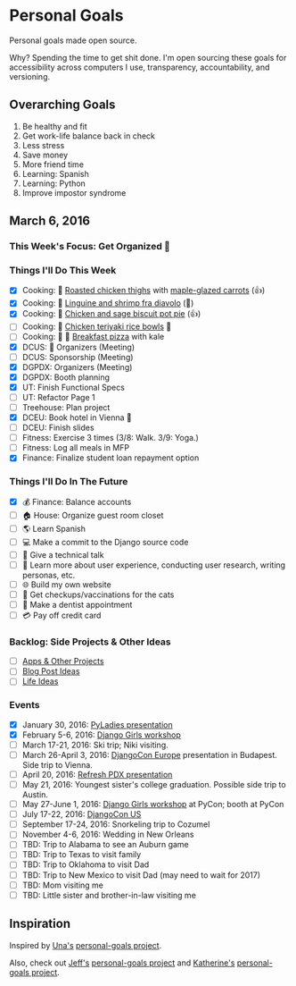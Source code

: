 
# Personal Goals

Personal goals made open source.

Why? Spending the time to get shit done. I'm open sourcing these goals for accessibility across computers I use, transparency, accountability, and versioning.

## Overarching Goals

1. Be healthy and fit 
1. Get work-life balance back in check
1. Less stress
1. Save money
1. More friend time
1. Learning: Spanish 
2. Learning: Python 
3. Improve impostor syndrome

## March 6, 2016

### This Week's Focus: Get Organized :calendar:

### Things I'll Do This Week

- [x] Cooking: :chicken: [Roasted chicken thighs](http://www.simplyrecipes.com/recipes/herb_roasted_chicken_thighs_with_potatoes/) with [maple-glazed carrots](https://www.blueapron.com/recipes/roast-chicken-with-mashed-potatoes-maple-glazed-carrots) (:thumbsup:)
- [x] Cooking: :spaghetti:  [Linguine and shrimp fra diavolo](http://www.skinnytaste.com/2012/05/linguini-and-shrimp-fra-diavolo.html) (:star2:) 
- [x] Cooking: :chicken: [Chicken and sage biscuit pot pie](https://www.blueapron.com/recipes/chicken-sage-biscuit-pot-pie-with-cremini-mushrooms-purple-top-turnip) (:thumbsup:)
- [ ] Cooking: :rice: [Chicken teriyaki rice bowls](http://www.olgasflavorfactory.com/main-course/poultry/chicken-teriyaki/) :rice:
- [ ] Cooking: :pizza: :egg: [Breakfast pizza](http://smittenkitchen.com/blog/2010/03/breakfast-pizza/) with kale
- [x] DCUS: :open_file_folder: Organizers (Meeting)
- [ ] DCUS: Sponsorship (Meeting)
- [x] DGPDX: Organizers (Meeting) 
- [x] DGPDX: Booth planning 
- [x] UT: Finish Functional Specs 
- [ ] UT: Refactor Page 1 
- [ ] Treehouse: Plan project
- [x] DCEU: Book hotel in Vienna :hotel:
- [ ] DCEU: Finish slides
- [ ] Fitness: Exercise 3 times (3/8: Walk. 3/9: Yoga.) 
- [ ] Fitness: Log all meals in MFP
- [x] Finance: Finalize student loan repayment option

### Things I'll Do In The Future

- [x] :moneybag: Finance: Balance accounts  
- [ ] :house: House: Organize guest room closet
- [ ] :earth_americas: Learn Spanish 
- [ ] :computer: Make a commit to the Django source code 
- [ ] :wrench: Give a technical talk 
- [ ] :dancers: Learn more about user experience, conducting user research, writing personas, etc. 
- [ ] :globe_with_meridians: Build my own website
- [ ] :syringe: Get checkups/vaccinations for the cats 
- [ ] :date: Make a dentist appointment 
- [ ] :credit_card: Pay off credit card 

### Backlog: Side Projects & Other Ideas

- [ ] [Apps & Other Projects](ideas/app-ideas.md)
- [ ] [Blog Post Ideas](ideas/blog-ideas.md)
- [ ] [Life Ideas](ideas/life-ideas.md)

### Events 
- [x] January 30, 2016: [PyLadies presentation](https://www.youtube.com/watch?v=OAQAXVU1jIo)
- [x] February 5-6, 2016: [Django Girls workshop](https://djangogirls.org/portland/)
- [ ] March 17-21, 2016: Ski trip; Niki visiting.
- [ ] March 26-April 3, 2016: [DjangoCon Europe](https://djangocon.eu/) presentation in Budapest. Side trip to Vienna. 
- [ ] April 20, 2016: [Refresh PDX presentation](http://rfrshpdx.org/jane-austen-on-python-tips-from-an-english-major-on-writing-better-code/)
- [ ] May 21, 2016: Youngest sister's college graduation. Possible side trip to Austin. 
- [ ] May 27-June 1, 2016: [Django Girls workshop](https://djangogirls.org/pycon/) at PyCon; booth at PyCon
- [ ] July 17-22, 2016: [DjangoCon US](https://2016.djangocon.us/) 
- [ ] September 17-24, 2016: Snorkeling trip to Cozumel 
- [ ] November 4-6, 2016: Wedding in New Orleans
- [ ] TBD: Trip to Alabama to see an Auburn game 
- [ ] TBD: Trip to Texas to visit family 
- [ ] TBD: Trip to Oklahoma to visit Dad 
- [ ] TBD: Trip to New Mexico to visit Dad (may need to wait for 2017) 
- [ ] TBD: Mom visiting me 
- [ ] TBD: Little sister and brother-in-law visiting me 

## Inspiration

Inspired by [Una's](https://github.com/una) [personal-goals project](https://github.com/una/personal-goals).

Also, check out [Jeff's](https://github.com/jefftriplett) [personal-goals project](https://github.com/jefftriplett/personal-goals) and [Katherine's](https://github.com/KatherineMichel) [personal-goals project](https://github.com/KatherineMichel/personal-goals).
